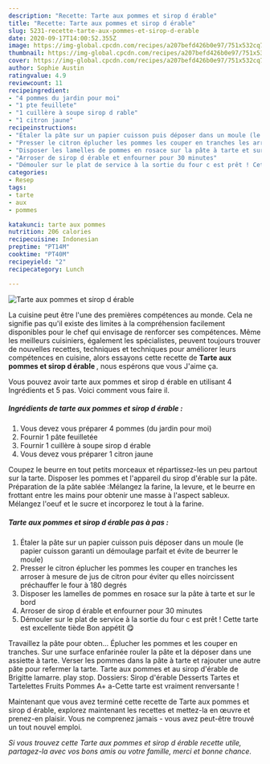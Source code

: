 ```yaml
---
description: "Recette: Tarte aux pommes et sirop d érable"
title: "Recette: Tarte aux pommes et sirop d érable"
slug: 5231-recette-tarte-aux-pommes-et-sirop-d-erable
date: 2020-09-17T14:00:52.355Z
image: https://img-global.cpcdn.com/recipes/a207befd426b0e97/751x532cq70/tarte-aux-pommes-et-sirop-d-erable-photo-principale-de-la-recette.jpg
thumbnail: https://img-global.cpcdn.com/recipes/a207befd426b0e97/751x532cq70/tarte-aux-pommes-et-sirop-d-erable-photo-principale-de-la-recette.jpg
cover: https://img-global.cpcdn.com/recipes/a207befd426b0e97/751x532cq70/tarte-aux-pommes-et-sirop-d-erable-photo-principale-de-la-recette.jpg
author: Sophie Austin
ratingvalue: 4.9
reviewcount: 11
recipeingredient:
- "4 pommes du jardin pour moi"
- "1 pte feuillete"
- "1 cuillère à soupe sirop d rable"
- "1 citron jaune"
recipeinstructions:
- "Étaler la pâte sur un papier cuisson puis déposer dans un moule (le papier cuisson garanti un démoulage parfait et évite de beurrer le moule)"
- "Presser le citron éplucher les pommes les couper en tranches les arroser à mesure de jus de citron pour éviter qu elles noircissent préchauffer le four à 180 degrés"
- "Disposer les lamelles de pommes en rosace sur la pâte à tarte et sur le bord"
- "Arroser de sirop d érable et enfourner pour 30 minutes"
- "Démouler sur le plat de service à la sortie du four c est prêt ! Cette tarte est excellente tiède Bon appétit 😋"
categories:
- Resep
tags:
- tarte
- aux
- pommes

katakunci: tarte aux pommes 
nutrition: 206 calories
recipecuisine: Indonesian
preptime: "PT14M"
cooktime: "PT40M"
recipeyield: "2"
recipecategory: Lunch

---
```



![Tarte aux pommes et sirop d érable](https://img-global.cpcdn.com/recipes/a207befd426b0e97/751x532cq70/tarte-aux-pommes-et-sirop-d-erable-photo-principale-de-la-recette.jpg)

La cuisine peut être l'une des premières compétences au monde. Cela ne signifie pas qu'il existe des limites à la compréhension facilement disponibles pour le chef qui envisage de renforcer ses compétences. Même les meilleurs cuisiniers, également les spécialistes, peuvent toujours trouver de nouvelles recettes, techniques et techniques pour améliorer leurs compétences en cuisine, alors essayons cette recette de <strong> Tarte aux pommes et sirop d érable </strong>, nous espérons que vous J'aime ça.

<!--inarticleads1-->

Vous pouvez avoir tarte aux pommes et sirop d érable en utilisant 4 Ingrédients et 5 pas. Voici comment vous faire il.

##### Ingrédients de tarte aux pommes et sirop d érable :

1. Vous devez vous préparer 4 pommes (du jardin pour moi)
1. Fournir 1 pâte feuilletée
1. Fournir 1 cuillère à soupe sirop d érable
1. Vous devez vous préparer 1 citron jaune


Coupez le beurre en tout petits morceaux et répartissez-les un peu partout sur la tarte. Disposer les pommes et l&#39;appareil du sirop d&#39;érable sur la pâte. Préparation de la pâte sablée :Mélangez la farine, la levure, et le beurre en frottant entre les mains pour obtenir une masse à l&#39;aspect sableux. Mélangez l&#39;oeuf et le sucre et incorporez le tout à la farine. 

<!--inarticleads2-->

##### Tarte aux pommes et sirop d érable pas à pas :

1. Étaler la pâte sur un papier cuisson puis déposer dans un moule (le papier cuisson garanti un démoulage parfait et évite de beurrer le moule)
1. Presser le citron éplucher les pommes les couper en tranches les arroser à mesure de jus de citron pour éviter qu elles noircissent préchauffer le four à 180 degrés
1. Disposer les lamelles de pommes en rosace sur la pâte à tarte et sur le bord
1. Arroser de sirop d érable et enfourner pour 30 minutes
1. Démouler sur le plat de service à la sortie du four c est prêt ! Cette tarte est excellente tiède Bon appétit 😋


Travaillez la pâte pour obten… Éplucher les pommes et les couper en tranches. Sur une surface enfarinée rouler la pâte et la déposer dans une assiette à tarte. Verser les pommes dans la pâte à tarte et rajouter une autre pâte pour refermer la tarte. Tarte aux pommes et au sirop d&#39;érable de Brigitte lamarre. play stop. Dossiers: Sirop d&#39;érable Desserts Tartes et Tartelettes Fruits Pommes A+ a-Cette tarte est vraiment renversante ! 

<!--inarticleads1-->

<p>
Maintenant que vous avez terminé cette recette de Tarte aux pommes et sirop d érable, explorez maintenant les recettes et mettez-la en œuvre et prenez-en plaisir. Vous ne comprenez jamais - vous avez peut-être trouvé un tout nouvel emploi.
</p>

<p>
<i>Si vous trouvez cette Tarte aux pommes et sirop d érable recette utile, partagez-la avec vos bons amis ou votre famille, merci et bonne chance.</i>
</p>
